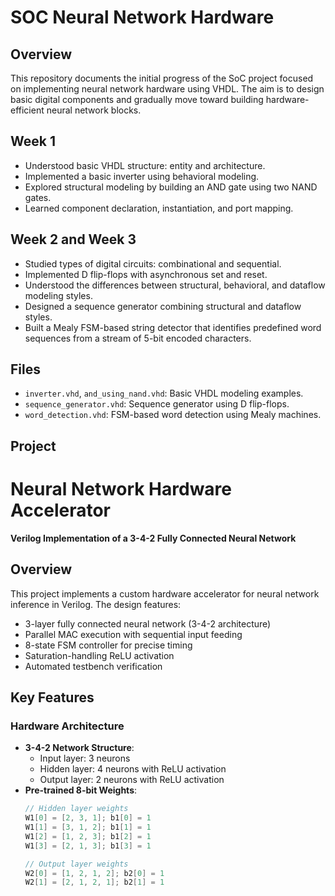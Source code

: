 # SOC Neural Network Hardware 

## Overview

This repository documents the initial progress of the SoC project focused on implementing neural network hardware using VHDL. The aim is to design basic digital components and gradually move toward building hardware-efficient neural network blocks.

## Week 1

- Understood basic VHDL structure: entity and architecture.
- Implemented a basic inverter using behavioral modeling.
- Explored structural modeling by building an AND gate using two NAND gates.
- Learned component declaration, instantiation, and port mapping.

## Week 2 and Week 3

- Studied types of digital circuits: combinational and sequential.
- Implemented D flip-flops with asynchronous set and reset.
- Understood the differences between structural, behavioral, and dataflow modeling styles.
- Designed a sequence generator combining structural and dataflow styles.
- Built a Mealy FSM-based string detector that identifies predefined word sequences from a stream of 5-bit encoded characters.

## Files

- `inverter.vhd`, `and_using_nand.vhd`: Basic VHDL modeling examples.
- `sequence_generator.vhd`: Sequence generator using D flip-flops.
- `word_detection.vhd`: FSM-based word detection using Mealy machines.

## Project
# Neural Network Hardware Accelerator
**Verilog Implementation of a 3-4-2 Fully Connected Neural Network**

## Overview
This project implements a custom hardware accelerator for neural network inference in Verilog. The design features:
- 3-layer fully connected neural network (3-4-2 architecture)
- Parallel MAC execution with sequential input feeding
- 8-state FSM controller for precise timing
- Saturation-handling ReLU activation
- Automated testbench verification

## Key Features
### Hardware Architecture
- **3-4-2 Network Structure**:
  - Input layer: 3 neurons
  - Hidden layer: 4 neurons with ReLU activation
  - Output layer: 2 neurons with ReLU activation
- **Pre-trained 8-bit Weights**:
  ```verilog
  // Hidden layer weights
  W1[0] = [2, 3, 1]; b1[0] = 1
  W1[1] = [3, 1, 2]; b1[1] = 1
  W1[2] = [1, 2, 3]; b1[2] = 1
  W1[3] = [2, 1, 3]; b1[3] = 1
  
  // Output layer weights
  W2[0] = [1, 2, 1, 2]; b2[0] = 1
  W2[1] = [2, 1, 2, 1]; b2[1] = 1
